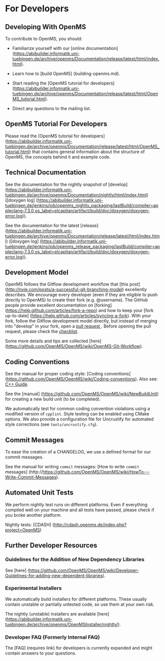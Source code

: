 # For Developers

## Developing With OpenMS

To contribute to OpenMS, you should:

* Familiarize yourself with our [online documentation] (https://abibuilder.informatik.uni-tuebingen.de/archive/openms/Documentation/release/latest/html/index.html).

* Learn how to [build OpenMS] (building-openms.md).

* Start reading the [OpenMS tutorial for developers] (https://abibuilder.informatik.uni-tuebingen.de/archive/openms/Documentation/release/latest/html/OpenMS_tutorial.html).

* Direct any questions to the mailing list.

## OpenMS Tutorial For Developers

Please read the [OpenMS tutorial for developers] (https://abibuilder.informatik.uni-tuebingen.de/archive/openms/Documentation/release/latest/html/OpenMS_tutorial.html)
that contains general information about the structure of OpenMS, the concepts
behind it and example code.

## Technical Documentation

See the documentation for the nightly snapshot of [develop] (https://abibuilder.informatik.uni-tuebingen.de/archive/openms/Documentation/nightly/html/index.html) ([doxygen log] (https://abibuilder.informatik.uni-tuebingen.de/jenkins/job/openms_nightly_packaging/lastBuild/compiler=appleclang-7.3.0,os_label=elcapitan/artifact/build/doc/doxygen/doxygen-error.log)).

See the documentation for the latest [release] (https://abibuilder.informatik.uni-tuebingen.de/archive/openms/Documentation/release/latest/html/index.html) ([doxygen log] (https://abibuilder.informatik.uni-tuebingen.de/jenkins/job/openms_release_packaging/lastBuild/compiler=appleclang-7.3.0,os_label=elcapitan/artifact/build/doc/doxygen/doxygen-error.log)).

## Development Model

OpenMS follows the Gitflow development workflow that [this post] (http://nvie.com/posts/a-successful-git-branching-model) excellently describes. We encourage every developer (even if they are eligible to push directly to OpenMS) to create their fork (e.g. @username). The GitHub people provide excellent documentation on [forking] (https://help.github.com/articles/fork-a-repo) and how to keep your [fork up-to-date] (https://help.github.com/articles/syncing-a-fork). With your fork, follow the Gitflow development model directly, but instead of merging into "develop" in your fork, open a [pull request ](https://help.github.com/articles/using-pull-requests). Before opening the pull request, please check the [checklist](https://github.com/OpenMS/OpenMS/wiki/Pull-Request-Checklist).

Some more details and tips are collected [here] (https://github.com/OpenMS/OpenMS/wiki/OpenMS-Git-Workflow).

## Coding Conventions

See the manual for proper coding style: [Coding conventions] (https://github.com/OpenMS/OpenMS/wiki/Coding-conventions).
Also see: [C++ Guide](http://https://github.com/OpenMS/OpenMS/wiki/Cpp-Guide).

See the [manual] (https://github.com/OpenMS/OpenMS/wiki/NewBuildUnit) for creating a new build unit (to be completed).

We automatically test for common coding convention violations using a modified version of `cpplint`.
Style testing can be enabled using CMake options. We also provide a configuration file for Uncrustify for automated style corrections (see `tools/uncrustify.cfg`).

## Commit Messages

To ease the creation of a CHANGELOG, we use a defined format for our commit messages.

See the manual for writing `commit` messages: [How to write `commit` messages] (http://https://github.com/OpenMS/OpenMS/wiki/HowTo---Write-Commit-Messages).

## Automated Unit Tests

We perform nightly test runs on different platforms. Even if everything compiled well on your machine and all tests have passed, please check if you broke another platform.

Nightly tests: [CDASH] (http://cdash.openms.de/index.php?project=OpenMS)

## Further Developer Resources

### Guidelines for the Addition of New Dependency Libraries

See [here] (https://github.com/OpenMS/OpenMS/wiki/Developer-Guidelines-for-adding-new-dependent-libraries).

### Experimental Installers

We automatically build installers for different platforms. These usually contain unstable or partially untested code, so use them at your own risk.

The nightly (unstable) installers are available [here] (https://abibuilder.informatik.uni-tuebingen.de/archive/openms/OpenMSInstaller/nightly/).

### Developer FAQ (Formerly Internal FAQ)

The [FAQ] (requires link) for developers is currently expanded and might contain answers to your questions.


